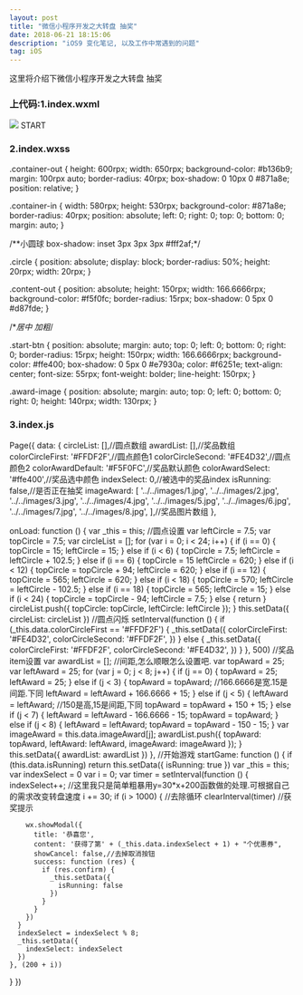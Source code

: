 ```yaml
---
layout: post
title: "微信小程序开发之大转盘 抽奖"
date: 2018-06-21 18:15:06 
description: "iOS9 变化笔记, 以及工作中常遇到的问题"
tag: iOS
---
```


这里将介绍下微信小程序开发之大转盘 抽奖
     

### 上代码:1.index.wxml
<view class="container-out">
  <view class="circle" wx:for="{{circleList}}" style="top:{{item.topCircle}}rpx;left:{{item.leftCircle}}rpx;background-color: {{(index%2==0)?colorCircleFirst:colorCircleSecond}};"></view>
  <view class="container-in">
    <view class="content-out" wx:for="{{awardList}}" style="top:{{item.topAward}}rpx;left:{{item.leftAward}}rpx;background-color: {{(index==indexSelect)?colorAwardSelect:colorAwardDefault}};">
      <image class="award-image" src="{{item.imageAward}}"></image>
    </view>
    <view class="start-btn" bindtap="startGame" style=" background-color:{{isRunning?'#e7930a':'#ffe400'}}">START</view>
  </view>
</view>

### 2.index.wxss
.container-out {
  height: 600rpx;
  width: 650rpx;
  background-color: #b136b9;
  margin: 100rpx auto;
  border-radius: 40rpx;
  box-shadow: 0 10px 0 #871a8e;
  position: relative;
}

.container-in {
  width: 580rpx;
  height: 530rpx;
  background-color: #871a8e;
  border-radius: 40rpx;
  position: absolute;
  left: 0;
  right: 0;
  top: 0;
  bottom: 0;
  margin: auto;
}

/**小圆球
box-shadow: inset 3px 3px 3px #fff2af;*/

.circle {
  position: absolute;
  display: block;
  border-radius: 50%;
  height: 20rpx;
  width: 20rpx;
}

.content-out {
  position: absolute;
  height: 150rpx;
  width: 166.6666rpx;
  background-color: #f5f0fc;
  border-radius: 15rpx;
  box-shadow: 0 5px 0 #d87fde;
}

/**居中 加粗*/

.start-btn {
  position: absolute;
  margin: auto;
  top: 0;
  left: 0;
  bottom: 0;
  right: 0;
  border-radius: 15rpx;
  height: 150rpx;
  width: 166.6666rpx;
  background-color: #ffe400;
  box-shadow: 0 5px 0 #e7930a;
  color: #f6251e;
  text-align: center;
  font-size: 55rpx;
  font-weight: bolder;
  line-height: 150rpx;
}

.award-image {
  position: absolute;
  margin: auto;
  top: 0;
  left: 0;
  bottom: 0;
  right: 0;
  height: 140rpx;
  width: 130rpx;
}

### 3.index.js
Page({
  data: {
    circleList: [],//圆点数组
    awardList: [],//奖品数组
    colorCircleFirst: '#FFDF2F',//圆点颜色1
    colorCircleSecond: '#FE4D32',//圆点颜色2
    colorAwardDefault: '#F5F0FC',//奖品默认颜色
    colorAwardSelect: '#ffe400',//奖品选中颜色
    indexSelect: 0,//被选中的奖品index
    isRunning: false,//是否正在抽奖
    imageAward: [
      '../../images/1.jpg',
      '../../images/2.jpg',
      '../../images/3.jpg',
      '../../images/4.jpg',
      '../../images/5.jpg',
      '../../images/6.jpg',
      '../../images/7.jpg',
      '../../images/8.jpg',
    ],//奖品图片数组
  },

  onLoad: function () {
    var _this = this;
    //圆点设置
    var leftCircle = 7.5;
    var topCircle = 7.5;
    var circleList = [];
    for (var i = 0; i < 24; i++) {
      if (i == 0) {
        topCircle = 15;
        leftCircle = 15;
      } else if (i < 6) {
        topCircle = 7.5;
        leftCircle = leftCircle + 102.5;
      } else if (i == 6) {
        topCircle = 15
        leftCircle = 620;
      } else if (i < 12) {
        topCircle = topCircle + 94;
        leftCircle = 620;
      } else if (i == 12) {
        topCircle = 565;
        leftCircle = 620;
      } else if (i < 18) {
        topCircle = 570;
        leftCircle = leftCircle - 102.5;
      } else if (i == 18) {
        topCircle = 565;
        leftCircle = 15;
      } else if (i < 24) {
        topCircle = topCircle - 94;
        leftCircle = 7.5;
      } else {
        return
      }
      circleList.push({ topCircle: topCircle, leftCircle: leftCircle });
    }
    this.setData({
      circleList: circleList
    })
    //圆点闪烁
    setInterval(function () {
      if (_this.data.colorCircleFirst == '#FFDF2F') {
        _this.setData({
          colorCircleFirst: '#FE4D32',
          colorCircleSecond: '#FFDF2F',
        })
      } else {
        _this.setData({
          colorCircleFirst: '#FFDF2F',
          colorCircleSecond: '#FE4D32',
        })
      }
    }, 500)
    //奖品item设置
    var awardList = [];
    //间距,怎么顺眼怎么设置吧.
    var topAward = 25;
    var leftAward = 25;
    for (var j = 0; j < 8; j++) {
      if (j == 0) {
        topAward = 25;
        leftAward = 25;
      } else if (j < 3) {
        topAward = topAward;
        //166.6666是宽.15是间距.下同
        leftAward = leftAward + 166.6666 + 15;
      } else if (j < 5) {
        leftAward = leftAward;
        //150是高,15是间距,下同
        topAward = topAward + 150 + 15;
      } else if (j < 7) {
        leftAward = leftAward - 166.6666 - 15;
        topAward = topAward;
      } else if (j < 8) {
        leftAward = leftAward;
        topAward = topAward - 150 - 15;
      }
      var imageAward = this.data.imageAward[j];
      awardList.push({ topAward: topAward, leftAward: leftAward, imageAward: imageAward });
    }
    this.setData({
      awardList: awardList
    })
  },
  //开始游戏
  startGame: function () {
    if (this.data.isRunning) return
    this.setData({
      isRunning: true
    })
    var _this = this;
    var indexSelect = 0
    var i = 0;
    var timer = setInterval(function () {
      indexSelect++;
      //这里我只是简单粗暴用y=30*x+200函数做的处理.可根据自己的需求改变转盘速度
      i += 30;
      if (i > 1000) {
        //去除循环
        clearInterval(timer)
        //获奖提示

        wx.showModal({
          title: '恭喜您',
          content: '获得了第' + (_this.data.indexSelect + 1) + "个优惠券",
          showCancel: false,//去掉取消按钮
          success: function (res) {
            if (res.confirm) {
              _this.setData({
                isRunning: false
              })
            }
          }
        })
      }
      indexSelect = indexSelect % 8;
      _this.setData({
        indexSelect: indexSelect
      })
    }, (200 + i))
  }
})

